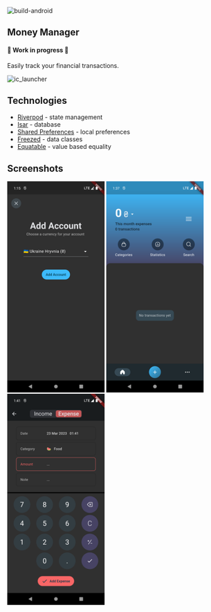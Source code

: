 ![build-android](https://github.com/SIKV/MoneyManager/actions/workflows/build-android.yml/badge.svg)

## Money Manager
#### 🚧 Work in progress 🚧
Easily track your financial transactions.

![ic_launcher](https://github.com/SIKV/MoneyManager/assets/11236380/24dd64b4-c156-4c53-b7ab-bba80b222b95)

## Technologies
- [Riverpod](https://riverpod.dev) - state management
- [Isar](https://isar.dev) - database
- [Shared Preferences](https://github.com/flutter/packages/tree/main/packages/shared_preferences/shared_preferences) - local preferences
- [Freezed](https://github.com/rrousselGit/freezed) - data classes
- [Equatable](https://github.com/felangel/equatable) - value based equality

## Screenshots
<p>
  <img src="./screenshots/1.png" width="225">
  <img src="./screenshots/2.png" width="225">
  <img src="./screenshots/3.png" width="225">
</p>
